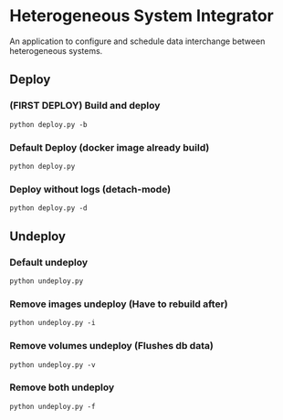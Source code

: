 # Heterogeneous System Integrator

An application to configure and schedule data interchange between heterogeneous systems. 

## Deploy
### (FIRST DEPLOY) Build and deploy
```
python deploy.py -b
```

### Default Deploy (docker image already build)
```
python deploy.py
```

### Deploy without logs (detach-mode)
```
python deploy.py -d
```

## Undeploy
### Default undeploy
```
python undeploy.py
```

### Remove images undeploy (Have to rebuild after)
```
python undeploy.py -i
```

### Remove volumes undeploy (Flushes db data)
```
python undeploy.py -v
```

### Remove both undeploy
```
python undeploy.py -f
```